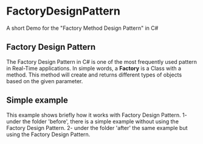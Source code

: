 # FactoryDesignPattern
A short Demo for the "Factory Method Design Pattern" in C#

## Factory Design Pattern
The Factory Design Pattern in C# is one of the most frequently used pattern in Real-Time applications.
In simple words, a **Factory** is a Class with a method. This method will create and returns different types of objects based on the given parameter.

## Simple example
This example shows briefly how it works with Factory Design Pattern.
1- under the folder 'before', there is a simple example without using the Factory Design Pattern.
2- under the folder 'after' the same example but using the Factory Design Pattern.
